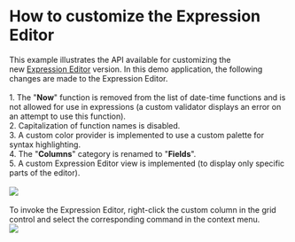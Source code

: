 # How to customize the Expression Editor


This example illustrates the API available for customizing the new <a href="https://documentation.devexpress.com/#WindowsForms/CustomDocument6212">Expression Editor</a> version. In this demo application, the following changes are made to the Expression Editor.<br><br>1. The "<strong>Now</strong>" function is removed from the list of date-time functions and is not allowed for use in expressions (a custom validator displays an error on an attempt to use this function).<br>2. Capitalization of function names is disabled.<br>3. A custom color provider is implemented to use a custom palette for syntax highlighting.<br>4. The "<strong>Columns</strong>" category is renamed to "<strong>Fields</strong>".<br>5. A custom Expression Editor view is implemented (to display only specific parts of the editor).<br><br><img src="https://raw.githubusercontent.com/DevExpress-Examples/how-to-customize-the-expression-editor-t501883/17.1.3+/media/0d5733f1-1de3-11e7-80bf-00155d62480c.png"><br><br>To invoke the Expression Editor, right-click the custom column in the grid control and select the corresponding command in the context menu.<br><img src="https://raw.githubusercontent.com/DevExpress-Examples/how-to-customize-the-expression-editor-t501883/17.1.3+/media/3883389e-1ddd-11e7-80bf-00155d62480c.png">

<br/>


